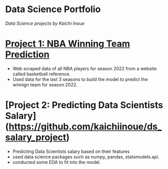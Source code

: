 # Data Science Portfolio
*Data Science projects by Kaichi Inoue*

# [Project 1: NBA Winning Team Prediction](https://github.com/sraihara/nba_prediction)
- Web scraped data of all NBA players for season 2022 from a website called basketball reference.
- Used data for the last 3 seasons to build the model to predict the winnign team for season 2022.

# [Project 2: Predicting Data Scientists Salary] (https://github.com/kaichiinoue/ds_salary_project)
- Predicting Data Scientists salary based on their features
- used data science packages such as numpy, pandas, statsmodels.api.
- conducted some EDA to fit into the model.
